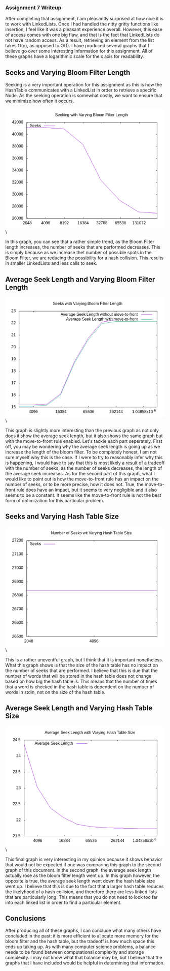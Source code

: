 ### Assignment 7 Writeup

After completing that assignment, I am pleasantly surprised at how nice it is to
work with LinkedLists. Once I had handled the nitty gritty functions like
insertion, I feel like it was a pleasant experience overall. However, this ease
of access comes with one big flaw, and that is the fact that LinkedLists do not
have random access. As a result, retrieving an element from the list takes O(n),
as opposed to O(1). I have produced several graphs that I believe go over some
interesting information for this assignment. All of these graphs have a
logarithmic scale for the x axis for readability.

## Seeks and Varying Bloom Filter Length

Seeking is a very important operation for this assignment as this is how the
HashTable communicates with a LinkedList in order to retrieve a specific Node.
As the seeking operation is somewhat costly, we want to ensure that we minimize
how often it occurs.

![](bloom_seek.png)\

In this graph, you can see that a rather simple trend, as the Bloom Filter
length increases, the number of seeks that are performed decreases. This is
simply because as we increase thet number of possible spots in the Bloom Filter,
we are reducing the possibility for a hash collision. This results in smaller
LinkedLists and less calls to seek.


## Average Seek Length and Varying Bloom Filter Length

![](bloom_seek_length.png)\

This graph is slightly more interesting than the previous graph as not only does
it show the average seek length, but it also shows the same graph but with the
move-to-front rule enabled. Let's tackle each part seperately. First off, you
may be wondering why the average seek length is going up as we increase the
length of the bloom filter. To be completely honest, I am not sure myself why
this is the case. If I were to try to reasonably infer why this is happening, I
would have to say that this is most likely a result of a tradeoff with the
number of seeks, as the number of seeks decreases, the length of the average
seek increases. As for the second part of this graph, what I would like to point
out is how the move-to-front rule has an impact on the number of seeks, or to be
more precise, how it does not. True, the move-to-front rule does have an impact,
but it seems to very negligible and it also seems to be a constant. It seems
like the move-to-front rule is not the best form of optimization for this
particular problem.


## Seeks and Varying Hash Table Size

![](hash_seek.png)\

This is a rather uneventful graph, but I think that it is important nonetheless.
What this graph shows is that the size of the hash table has no impact on the
number of seeks that are performed. I believe that this is due that the number
of words that will be stored in the hash table does not change based on how big
the hash table is. This means that the number of times that a word is checked in
the hash table is dependent on the number of words in stdin, not on the size of
the hash table.

## Average Seek Length and Varying Hash Table Size

![](hash_seek_length.png)\

This final graph is very interesting in my opinion because it shows behavior
that would not be expected if one was comparing this graph to the second graph
of this document. In the second graph, the average seek length actually rose as
the bloom filter length went up. In this graph however, the opposite is true,
the average seek length went down the hash table size went up. I believe that
this is due to the fact that a larger hash table reduces the likelyhood of a
hash collision, and therefore there are less linked lists that are particularly
long. This means that you do not need to look too far into each linked list in
order to find a particular element.

## Conclusions

After producing all of these graphs, I can conclude what many others have
concluded in the past: it is more efficient to allocate more memory for the
bloom filter and the hash table, but the tradeoff is how much space this ends up
taking up. As with many computer science problems, a balance needs to be found
between computational complexity and storage complexity. I may not know what
that balance may be, but I believe that the graphs that I have included would be
helpful in determining that information.
